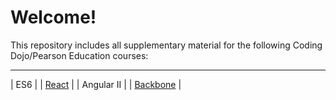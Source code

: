 # Welcome!

This repository includes all supplementary material for the following Coding Dojo/Pearson Education courses:

----------
| ES6 |
| [React](React/README.md) |
| Angular II |
| [Backbone](Backbone/README.md) |
